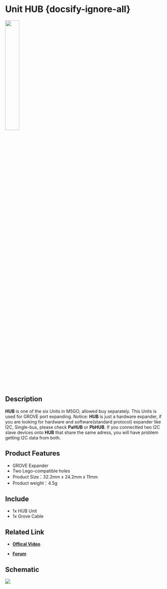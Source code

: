 # Unit HUB {docsify-ignore-all}

<img src="assets/img/product_pics/unit/M5GO_Unit_hub.png" width="30%" height="30%">



## Description

**HUB** is one of the six Units in M5GO, allowed buy separately. This Units is used for GROVE port expanding.
Notice: **HUB** is just a hardware expander, if you are looking for hardware and software(standard protocol) expander like I2C, Single-bus, please check **PaHUB** or **PbHUB**. If you connectted two I2C slave devices onto **HUB** that share the same adress, you will have problem getting I2C data from both.

## Product Features

- GROVE Expander
- Two Lego-compatible holes
- Product Size：32.2mm x 24.2mm x 11mm
- Product weight：4.5g

## Include

- 1x HUB Unit
- 1x Grove Cable

## Related Link

- **[Offical Video](https://www.youtube.com/channel/UCozgFVglWYQXbvTmGyS739w)**

- **[Forum](http://forum.m5stack.com/)**

## Schematic

<img src="assets/img/product_pics/unit/hub_sch.JPG">


<script>

   var purchase_link = 'https://m5stack.com/collections/m5-unit/products/mini-hub-module';

   anchor_search(purchase_link);
   scrollFunc();

</script>
